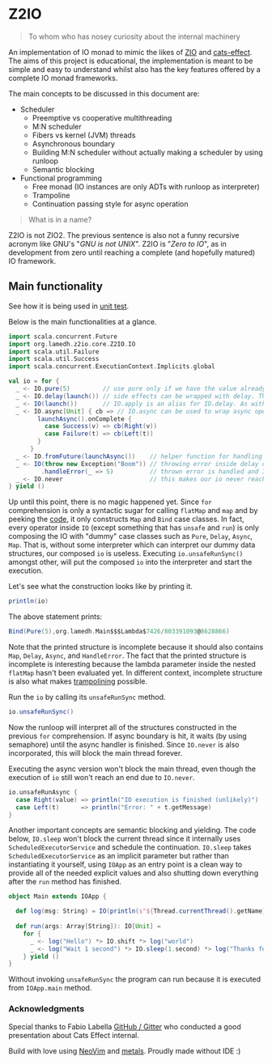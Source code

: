 # Z2IO

> To whom who has nosey curiosity about the internal machinery

An implementation of IO monad to mimic the likes of [ZIO](https://zio.dev/) and [cats-effect](https://typelevel.org/cats-effect/).
The aims of this project is educational, the implementation is meant to be simple and easy to understand whilst also has the key features offered by a complete IO monad frameworks.

The main concepts to be discussed in this document are:
- Scheduler
  - Preemptive vs cooperative multithreading
  - M:N scheduler
  - Fibers vs kernel (JVM) threads
  - Asynchronous boundary
  - Building M:N scheduler without actually making a scheduler by using runloop
  - Semantic blocking
- Functional programming
  - Free monad (IO instances are only ADTs with runloop as interpreter)
  - Trampoline
  - Continuation passing style for async operation

> What is in a name?

Z2IO is not ZIO2. The previous sentence is also not a funny recursive acronym like GNU's "*GNU is not UNIX*". Z2IO is "*Zero to IO*",
as in development from zero until reaching a complete (and hopefully matured) IO framework.

## Main functionality
See how it is being used in [unit test](https://github.com/arinal/Z2IO/blob/master/src/test/scala/org/lamedh/z2io/core/Z2ioTest.scala).

Below is the main functionalities at a glance.

```scala
import scala.concurrent.Future
import org.lamedh.z2io.core.Z2IO.IO
import scala.util.Failure
import scala.util.Success
import scala.concurrent.ExecutionContext.Implicits.global

val io = for {
  _ <- IO.pure(5)         // use pure only if we have the value already, don't ever use it to wrap expression with side effects
  _ <- IO.delay(launch()) // side effects can be wrapped with delay. The wrapped expression will be evaluated when IO.run is called
  _ <- IO(launch())       // IO.apply is an alias for IO.delay. As with previous operation, will be evaluated on the same thread
  _ <- IO.async[Unit] { cb => // IO.async can be used to wrap async operation. Here, launchAsync() returns Future
        launchAsync().onComplete {
          case Success(v) => cb(Right(v))
          case Failure(t) => cb(Left(t))
        }
      }
  _ <- IO.fromFuture(launchAsync())    // helper function for handling async future, does the exact same thing as previous operation
  _ <- IO(throw new Exception("Boom")) // throwing error inside delay construct
         .handleError(_ => 5)          // thrown error is handled and IO of value 5 is returned instead
  _ <- IO.never                        // this makes our io never reach completion
} yield ()
```

Up until this point, there is no magic happened yet. Since `for` comprehension is only a syntactic sugar for calling `flatMap` and `map`
and by peeking the [code](https://github.com/arinal/Z2IO/blob/ec5417350b9ae493f8162e43e2edb1e717a2f87d/src/main/scala/org/lamedh/z2io/core/Z2IO.scala#L18-L19),
it only constructs `Map` and `Bind` case classes. In fact, every operator inside `IO` (except something that has `unsafe` and `run`)
is only composing the IO with "dummy" case classes such as `Pure`, `Delay`, `Async`, `Map`. That is, without some interpreter which can interpret our dummy data structures, our composed `io` is useless.
Executing `io.unsafeRunSync()` amongst other, will put the composed `io` into the interpreter and start the execution.

Let's see what the construction looks like by printing it.
```scala
println(io)
```

The above statement prints:
```scala
Bind(Pure(5),org.lamedh.Main$$$Lambda$7426/803391093@8628866)
```
Note that the printed structure is incomplete because it should also contains `Map`, `Delay`, `Async`, and `HandleError`.
The fact that the printed structure is incomplete is interesting because the lambda parameter inside the nested `flatMap` hasn't been evaluated yet.
In different context, incomplete structure is also what makes [trampolining](https://github.com/arinal/Z2IO/blob/b57c47b9c202188d5036c85d769a21aee45ac299/src/test/scala/org/lamedh/z2io/core/Z2ioTest.scala#L24-L36) possible.

Run the `io` by calling its `unsafeRunSync` method.

```scala
io.unsafeRunSync()
```
Now the runloop will interpret all of the structures constructed in the previous `for` comprehension.
If async boundary is hit, it waits (by using semaphore) until the async handler is finished.
Since `IO.never` is also incorporated, this will block the main thread forever.

Executing the async version won't block the main thread, even though the execution of `io` still won't reach an end due to `IO.never`.
```scala
io.unsafeRunAsync {
  case Right(value) => println("IO execution is finished (unlikely)")
  case Left(t)      => println("Error: " + t.getMessage)
}
```

Another important concepts are semantic blocking and yielding. The code below, `IO.sleep` won't block the current thread since it internally uses `ScheduledExecutorService` and schedule the continuation.
`IO.sleep` takes `ScheduledExecutorService` as an implicit parameter but rather than instantiating it yourself, using `IOApp` as an entry point is a clean way to provide all of the needed explicit values and also shutting down everything
after the `run` method has finished.

```scala
object Main extends IOApp {

  def log(msg: String) = IO(println(s"${Thread.currentThread().getName}: $msg"))
 
  def run(args: Array[String]): IO[Unit] =
    for {
      _ <- log("Hello") *> IO.shift *> log("world")
      _ <- log("Wait 1 second") *> IO.sleep(1.second) *> log("Thanks for waiting!") //
    } yield ()
}
```
Without invoking `unsafeRunSync` the program can run because it is executed from `IOApp.main` method.

### Acknowledgments
Special thanks to Fabio Labella [GitHub / Gitter](https://github.com/systemfw) who conducted a good presentation about Cats Effect internal.

Build with love using [NeoVim](https://neovim.io/) and [metals](https://scalameta.org/metals/). Proudly made without IDE :)
